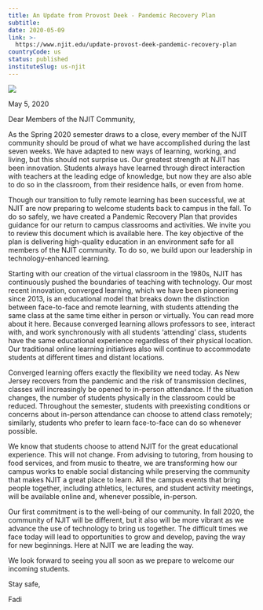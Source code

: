 ```yaml
---
title: An Update from Provost Deek - Pandemic Recovery Plan
subtitle: 
date: 2020-05-09
link: >-
  https://www.njit.edu/update-provost-deek-pandemic-recovery-plan
countryCode: us
status: published
instituteSlug: us-njit
---
```

![](https://www.njit.edu/favicon.ico)

May 5, 2020

Dear Members of the NJIT Community,

As the Spring 2020 semester draws to a close, every member of the NJIT community should be proud of what we have accomplished during the last seven weeks. We have adapted to new ways of learning, working, and living, but this should not surprise us. Our greatest strength at NJIT has been innovation. Students always have learned through direct interaction with teachers at the leading edge of knowledge, but now they are also able to do so in the classroom, from their residence halls, or even from home.

Though our transition to fully remote learning has been successful, we at NJIT are now preparing to welcome students back to campus in the fall. To do so safely, we have created a Pandemic Recovery Plan that provides guidance for our return to campus classrooms and activities. We invite you to review this document which is available here. The key objective of the plan is delivering high-quality education in an environment safe for all members of the NJIT community. To do so, we build upon our leadership in technology-enhanced learning.

Starting with our creation of the virtual classroom in the 1980s, NJIT has continuously pushed the boundaries of teaching with technology. Our most recent innovation, converged learning, which we have been pioneering since 2013, is an educational model that breaks down the distinction between face-to-face and remote learning, with students attending the same class at the same time either in person or virtually. You can read more about it here. Because converged learning allows professors to see, interact with, and work synchronously with all students ‘attending’ class, students have the same educational experience regardless of their physical location. Our traditional online learning initiatives also will continue to accommodate students at different times and distant locations.

Converged learning offers exactly the flexibility we need today. As New Jersey recovers from the pandemic and the risk of transmission declines, classes will increasingly be opened to in-person attendance. If the situation changes, the number of students physically in the classroom could be reduced. Throughout the semester, students with preexisting conditions or concerns about in-person attendance can choose to attend class remotely; similarly, students who prefer to learn face-to-face can do so whenever possible.

We know that students choose to attend NJIT for the great educational experience. This will not change. From advising to tutoring, from housing to food services, and from music to theatre, we are transforming how our campus works to enable social distancing while preserving the community that makes NJIT a great place to learn. All the campus events that bring people together, including athletics, lectures, and student activity meetings, will be available online and, whenever possible, in-person.

Our first commitment is to the well-being of our community. In fall 2020, the community of NJIT will be different, but it also will be more vibrant as we advance the use of technology to bring us together. The difficult times we face today will lead to opportunities to grow and develop, paving the way for new beginnings. Here at NJIT we are leading the way.

We look forward to seeing you all soon as we prepare to welcome our incoming students.

Stay safe,

Fadi